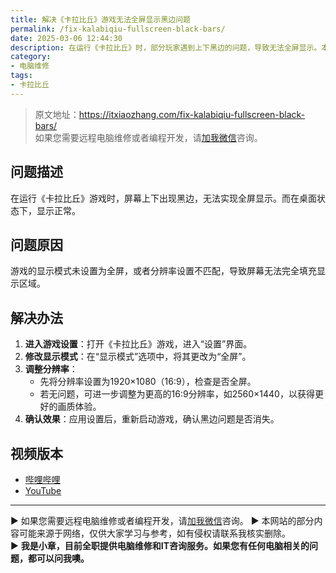 ```yaml
---
title: 解决《卡拉比丘》游戏无法全屏显示黑边问题
permalink: /fix-kalabiqiu-fullscreen-black-bars/
date: 2025-03-06 12:44:30
description: 在运行《卡拉比丘》时，部分玩家遇到上下黑边的问题，导致无法全屏显示。本文介绍了该问题的原因，并提供了通过调整显示模式和分辨率来解决黑边问题的具体步骤。
category:
- 电脑维修
tags:
- 卡拉比丘
---
```


> 原文地址：<https://itxiaozhang.com/fix-kalabiqiu-fullscreen-black-bars/>  
> 如果您需要远程电脑维修或者编程开发，请[加我微信](https://itxiaozhang.netlify.app/)咨询。 

## 问题描述  

在运行《卡拉比丘》游戏时，屏幕上下出现黑边，无法实现全屏显示。而在桌面状态下，显示正常。

## 问题原因  

游戏的显示模式未设置为全屏，或者分辨率设置不匹配，导致屏幕无法完全填充显示区域。

## 解决办法  

1. **进入游戏设置**：打开《卡拉比丘》游戏，进入“设置”界面。  
2. **修改显示模式**：在“显示模式”选项中，将其更改为“全屏”。  
3. **调整分辨率**：  
   - 先将分辨率设置为1920×1080（16:9），检查是否全屏。  
   - 若无问题，可进一步调整为更高的16:9分辨率，如2560×1440，以获得更好的画质体验。  
4. **确认效果**：应用设置后，重新启动游戏，确认黑边问题是否消失。

## 视频版本

- [哔哩哔哩](https://www.bilibili.com/video/BV1TyPuezEK1)
- [YouTube](https://www.youtube.com/@itxiaozhang)

---
▶ 如果您需要远程电脑维修或者编程开发，请[加我微信](https://itxiaozhang.netlify.app/)咨询。 
▶ 本网站的部分内容可能来源于网络，仅供大家学习与参考，如有侵权请联系我核实删除。  
▶ **我是小章，目前全职提供电脑维修和IT咨询服务。如果您有任何电脑相关的问题，都可以问我噢。**  
